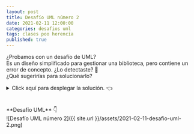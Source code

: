 ```yaml
---
layout: post
title: Desafío UML número 2
date: 2021-02-11 12:00:00
categories: desafios uml
tags: clases poo herencia
published: true
---
```

¿Probamos con un desafío de UML?
<br />Es un diseño simplificado para gestionar una biblioteca, pero contiene un error de concepto. ¿Lo detectaste? 🔎
<br />¿Qué sugerirías para solucionarlo?

<details><summary>Click aquí para desplegar la solución. 👈</summary>
<br />✅ La clase Libro no debería heredar de Biblioteca, ya que la herencia define una relación de generalidad y un Libro no es una Biblioteca. Esto es así porque la herencia permite que las clases puedan descomponerse en otras más específicas, “heredando” las características comunes pero luego manteniendo para sí mismas las que no comparten. Si Libro hereda de Biblioteca, entonces cada Libro tendría también una colección de Socio, lo cual no tiene sentido.
<br />Entonces, puede corregirse el error haciendo que Biblioteca contenga una colección de objetos Libro.
<br /><pre>Clase Biblioteca {
    Lista<Socio> socios;
    Lista<Libro> libros;
}
<br />&nbsp;
Clase Socio {
    int numero;
    string nombre;
}
<br />&nbsp;
Clase Libro {
    int codigo;
    string titulo;
    string autor;
}</pre>
<br />
<div markdown="1">![Solución al desafío]({{ site.url }}/assets/2021-02-11-desafio-uml-2-solucion.png)
    </div></details>

<br />
<br />
**Desafío UML** 👇
<br />
![Desafío UML número 2]({{ site.url }}/assets/2021-02-11-desafio-uml-2.png)


